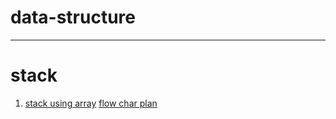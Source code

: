 # data-structure
___
# stack
1. [stack using array](https://github.com/moo-m/data-structure/blob/main/data%20structure%20/stack/ArrayStack.cpp)
[flow char plan](image.png)